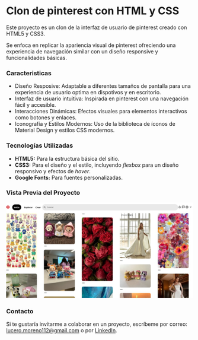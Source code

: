 # Clon de pinterest con HTML y CSS
Este proyecto es un clon de la interfaz de usuario de pinterest creado con HTML5 y CSS3.

Se enfoca en replicar la apariencia visual de pinterest ofreciendo una experiencia de navegación similar con un diseño responsive y funcionalidades básicas. 

### Caracteristicas 
- Diseño Resposive: Adaptable a diferentes tamaños de pantalla para una experiencia de usuario optima en dispotivos y en escritorio.
- Interfaz de usuario intuitiva: Inspirada en pinterest con una navegación fácil y accesible.
- Interacciones Dinámicas: Efectos visuales para elementos interactivos como botones y enlaces.
- Iconografía y Estilos Modernos: Uso de la biblioteca de íconos de Material Design y estilos CSS modernos.

### Tecnologías Utilizadas
+ **HTML5:** Para la estructura básica del sitio.
+ **CSS3:** Para el diseño y el estilo, incluyendo _flexbox_ para un diseño responsivo y efectos de _hover_.
+ **Google Fonts:** Para fuentes personalizadas.

### Vista Previa del Proyecto
![Demo](imagenes/cuterest_ss.jpg)

### Contacto
Si te gustaría invitarme a colaborar en un proyecto, escríbeme por correo: lucero.moreno112@gmail.com o por [LinkedIn](www.linkedin.com/in/lucero-moreno-86b3791aa).

